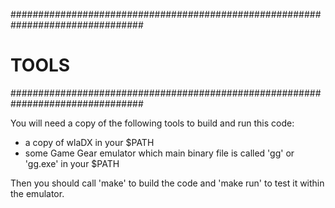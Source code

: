 ################################################################################
# TOOLS                                                                        #
################################################################################

You will need a copy of the following tools to build and run this code:

+ a copy of wlaDX in your $PATH
+ some Game Gear emulator which main binary file is called 'gg' or 
  'gg.exe' in your $PATH
  
Then you should call 'make' to build the code and 'make run' to test it within
the emulator.